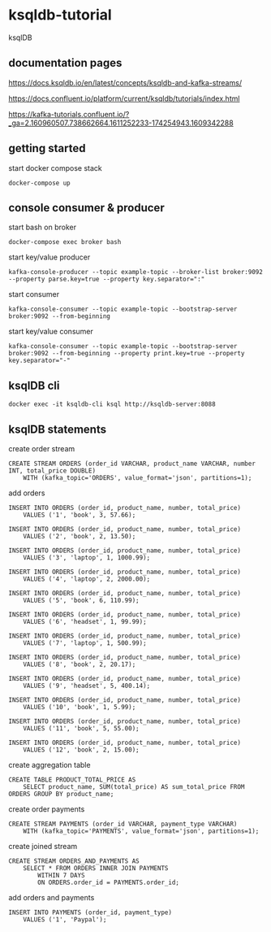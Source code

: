 # ksqldb-tutorial
ksqlDB

## documentation pages

https://docs.ksqldb.io/en/latest/concepts/ksqldb-and-kafka-streams/

https://docs.confluent.io/platform/current/ksqldb/tutorials/index.html

https://kafka-tutorials.confluent.io/?_ga=2.160960507.738662664.1611252233-174254943.1609342288

## getting started

start docker compose stack

`docker-compose up`

## console consumer & producer

start bash on broker

`docker-compose exec broker bash`

start key/value producer

`kafka-console-producer --topic example-topic --broker-list broker:9092 --property parse.key=true --property key.separator=":"`

start consumer

`kafka-console-consumer --topic example-topic --bootstrap-server broker:9092 --from-beginning`

start key/value consumer

`kafka-console-consumer --topic example-topic --bootstrap-server broker:9092 --from-beginning --property print.key=true --property key.separator="-"`

## ksqlDB cli

`docker exec -it ksqldb-cli ksql http://ksqldb-server:8088`

## ksqlDB statements

create order stream

```
CREATE STREAM ORDERS (order_id VARCHAR, product_name VARCHAR, number INT, total_price DOUBLE)
    WITH (kafka_topic='ORDERS', value_format='json', partitions=1);
```

add orders

```
INSERT INTO ORDERS (order_id, product_name, number, total_price) 
	VALUES ('1', 'book', 3, 57.66);
	
INSERT INTO ORDERS (order_id, product_name, number, total_price) 
	VALUES ('2', 'book', 2, 13.50);
	
INSERT INTO ORDERS (order_id, product_name, number, total_price) 
	VALUES ('3', 'laptop', 1, 1000.99);
	
INSERT INTO ORDERS (order_id, product_name, number, total_price) 
	VALUES ('4', 'laptop', 2, 2000.00);
	
INSERT INTO ORDERS (order_id, product_name, number, total_price) 
	VALUES ('5', 'book', 6, 110.99);

INSERT INTO ORDERS (order_id, product_name, number, total_price) 
	VALUES ('6', 'headset', 1, 99.99);
	
INSERT INTO ORDERS (order_id, product_name, number, total_price) 
	VALUES ('7', 'laptop', 1, 500.99);
	
INSERT INTO ORDERS (order_id, product_name, number, total_price) 
	VALUES ('8', 'book', 2, 20.17);

INSERT INTO ORDERS (order_id, product_name, number, total_price) 
	VALUES ('9', 'headset', 5, 400.14);
	
INSERT INTO ORDERS (order_id, product_name, number, total_price) 
	VALUES ('10', 'book', 1, 5.99);
	
INSERT INTO ORDERS (order_id, product_name, number, total_price) 
	VALUES ('11', 'book', 5, 55.00);

INSERT INTO ORDERS (order_id, product_name, number, total_price) 
	VALUES ('12', 'book', 2, 15.00);
```

create aggregation table

```
CREATE TABLE PRODUCT_TOTAL_PRICE AS
    SELECT product_name, SUM(total_price) AS sum_total_price FROM ORDERS GROUP BY product_name;
```
	
create order payments

```
CREATE STREAM PAYMENTS (order_id VARCHAR, payment_type VARCHAR)
    WITH (kafka_topic='PAYMENTS', value_format='json', partitions=1);
```
	
create joined stream

```	
CREATE STREAM ORDERS_AND_PAYMENTS AS
    SELECT * FROM ORDERS INNER JOIN PAYMENTS 
		WITHIN 7 DAYS 
		ON ORDERS.order_id = PAYMENTS.order_id;
```
		
add orders and payments

```
INSERT INTO PAYMENTS (order_id, payment_type) 
	VALUES ('1', 'Paypal');
```
   
